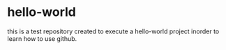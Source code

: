 # hello-world
this is a test repository created to execute a hello-world project inorder to learn how to use github.
